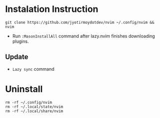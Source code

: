 # Instalation Instruction

```
git clone https://github.com/jyotirmoydotdev/nvim ~/.config/nvim && nvim
```
- Run `:MasonInstallAll` command after lazy.nvim finishes downloading plugins.

## Update

- `Lazy sync` command

# Uninstall 

```
rm -rf ~/.config/nvim 
rm -rf ~/.local/state/nvim 
rm -rf ~/.local/share/nvim 
```
